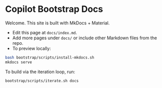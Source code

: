 # Copilot Bootstrap Docs

Welcome. This site is built with MkDocs + Material.

- Edit this page at `docs/index.md`.
- Add more pages under `docs/` or include other Markdown files from the repo.
- To preview locally:

```bash
bash bootstrap/scripts/install-mkdocs.sh
mkdocs serve
```

To build via the iteration loop, run:

```bash
bootstrap/scripts/iterate.sh docs
```
